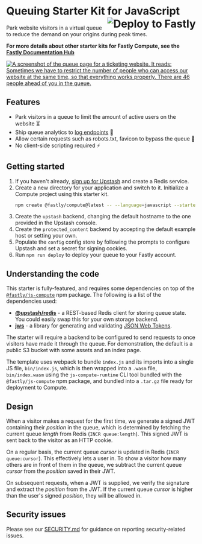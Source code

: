 # Queuing Starter Kit for JavaScript [<img align="right" alt="Deploy to Fastly" src="https://deploy.edgecompute.app/button"/>](https://deploy.edgecompute.app/deploy)

Park website visitors in a virtual queue to reduce the demand on your origins during peak times.

**For more details about other starter kits for Fastly Compute, see the [Fastly Documentation Hub](https://www.fastly.com/documentation/solutions/starters)**

[![A screenshot of the queue page for a ticketing website. It reads: Sometimes we have to restrict the number of people who can access our website at the same time, so that everything works properly. There are 46 people ahead of you in the queue.](screenshot.png)](https://queue-demo.edgecompute.app/index.html)

## Features

- Park visitors in a queue to limit the amount of active users on the website ⏳
- Ship queue analytics to [log endpoints](https://www.fastly.com/documentation/guides/integrations/logging) 🔎
- Allow certain requests such as robots.txt, favicon to bypass the queue 🤖
- No client-side scripting required ⚡️

## Getting started

1. If you haven't already, [sign up for Upstash](https://www.npmjs.com/package/@upstash/redis) and create a Redis service.
2. Create a new directory for your application and switch to it. Initialize a Compute project using this starter kit.
   ```sh
   npm create @fastly/compute@latest -- --language=javascript --starter-kit=queue
   ```
3. Create the `upstash` backend, changing the default hostname to the one provided in the Upstash console.
4. Create the `protected_content` backend by accepting the default example host or setting your own.
5. Populate the `config` config store by following the prompts to configure Upstash and set a secret for signing cookies.
6. Run `npm run deploy` to deploy your queue to your Fastly account.

## Understanding the code

This starter is fully-featured, and requires some dependencies on top of the [`@fastly/js-compute`](https://www.npmjs.com/package/@fastly/js-compute) npm package. The following is a list of the dependencies used:

- **[@upstash/redis](https://www.npmjs.com/package/@upstash/redis)** - a REST-based Redis client for storing queue state. You could easily swap this for your own storage backend.
- **[jws](https://www.npmjs.com/package/jws)** - a library for generating and validating [JSON Web Tokens](https://datatracker.ietf.org/doc/html/rfc7519).

The starter will require a backend to be configured to send requests to once visitors have made it through the queue. For demonstration, the default is a public S3 bucket with some assets and an index page.

The template uses webpack to bundle `index.js` and its imports into a single JS file, `bin/index.js`, which is then wrapped into a `.wasm` file, `bin/index.wasm` using the `js-compute-runtime` CLI tool bundled with the `@fastly/js-compute` npm package, and bundled into a `.tar.gz` file ready for deployment to Compute.

## Design

When a visitor makes a request for the first time, we generate a signed JWT containing their _position_ in the queue, which is determined by fetching the current queue _length_ from Redis (`INCR queue:length`). This signed JWT is sent back to the visitor as an HTTP cookie.

On a regular basis, the current queue _cursor_ is updated in Redis (`INCR queue:cursor`). This effectively lets a user in. To show a visitor how many others are in front of them in the queue, we subtract the current queue _cursor_ from the _position_ saved in their JWT.

On subsequent requests, when a JWT is supplied, we verify the signature and extract the _position_ from the JWT. If the current queue _cursor_ is higher than the user's signed _position_, they will be allowed in.

## Security issues

Please see our [SECURITY.md](SECURITY.md) for guidance on reporting security-related issues.
